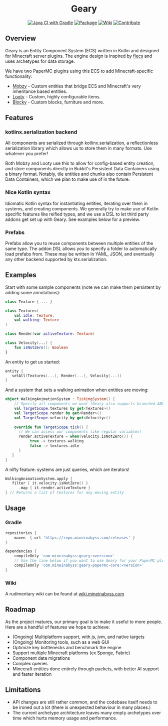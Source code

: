 <div align="center">

# Geary
[![Java CI with Gradle](https://github.com/MineInAbyss/Geary/actions/workflows/gradle-ci.yml/badge.svg)](https://github.com/MineInAbyss/Geary/actions/workflows/gradle-ci.yml)
[![Package](https://img.shields.io/maven-metadata/v?metadataUrl=https://repo.mineinabyss.com/releases/com/mineinabyss/geary-papermc-core/maven-metadata.xml)](https://repo.mineinabyss.com/#/releases/com/mineinabyss/geary-papermc-core)
[![Wiki](https://img.shields.io/badge/-Project%20Wiki-blueviolet?logo=Wikipedia&labelColor=gray)](https://wiki.mineinabyss.com/geary)
[![Contribute](https://shields.io/badge/Contribute-e57be5?logo=github%20sponsors&style=flat&logoColor=white)](https://wiki.mineinabyss.com/contribute)
</div>


## Overview

Geary is an Entity Component System (ECS) written in Kotlin and designed for Minecraft server plugins. The engine design is inspired by [flecs](https://github.com/SanderMertens/flecs) and uses archetypes for data storage.

We have two PaperMC plugins using this ECS to add Minecraft-specific functionality:
- [Mobzy](https://github.com/MineInAbyss/Mobzy) - Custom entities that bridge ECS and Minecraft's very inheritance based entities.
- [Looty](https://github.com/MineInAbyss/Looty) - Custom, highly configurable items.
- [Blocky](https://github.com/MineInAbyss/Blocky) - Custom blocks, furniture and more.

## Features

### kotlinx.serialization backend

All components are serialized through kotlinx.serialization, a reflectionless serialization library which allows us to store them in many formats. Use whatever you prefer!

Both Mobzy and Looty use this to allow for config-based entity creation, and store components directly in Bukkit's Persistent Data Containers using a binary format. Notably, tile entities and chunks also contain Persistent Data Containers, which we plan to make use of in the future.

### Nice Kotlin syntax

Idiomatic Kotlin syntax for instantiating entities, iterating over them in systems, and creating components. We generally try to make use of Kotlin specific features like reified types, and we use a DSL to let third party addons get set up with Geary. See examples below for a preview.

### Prefabs

Prefabs allow you to reuse components between multiple entities of the same type. The addon DSL allows you to specify a folder to automatically load prefabs from. These may be written in YAML, JSON, and eventually any other backend supported by ktx.serialization.

## Examples

Start with some sample components (note we can make them persistent by adding some annotations):

```kotlin
class Texture { ... }

class Textures(
    val idle: Texture,
    val walking: Texture
)

class Render(var activeTexture: Texture)

class Velocity(...) {
    fun isNotZero(): Boolean
}
```

An entity to get us started:

```kotlin
entity {
   setAll(Textures(...), Render(...), Velocity(...))
}
```

And a system that sets a walking animation when entities are moving:

```kotlin
object WalkingAnimationSystem : TickingSystem() {
    // Specify all components we want (Geary also supports branched AND/OR/NOT statements for selection)
    val TargetScope.textures by get<Textures>()
    val TargetScope.render by get<Render>()
    val TargetScope.velocity by get<Velocity>()
    
    override fun TargetScope.tick() {
      // We can access our components like regular variables!
      render.activeTexture = when(velocity.isNotZero()) {
           true -> textures.walking
           false -> textures.idle
      }
   }
}
```

A nifty feature: systems are just queries, which are iterators!

```kotlin
WalkingAnimationSystem.apply {
   filter { it.velocity.isNotZero() }
      .map { it.render.activeTexture }
} // Returns a list of textures for any moving entity
```

## Usage

### Gradle
```groovy
repositories {
    maven  { url 'https://repo.mineinabyss.com/releases' }
}

dependencies {
    compileOnly 'com.mineinabyss:geary:<version>'
    // Use the line below if you want to use Geary for your PaperMC plugin
    compileOnly 'com.mineinabyss:geary-papermc-core:<version>'
}
```

### Wiki
A rudimentary wiki can be found at [wiki.mineinabyss.com](https://wiki.mineinabyss.com/geary/)

## Roadmap

As the project matures, our primary goal is to make it useful to more people. Here are a handful of features we hope to achieve:
- (Ongoing) Multiplatform support, with js, jvm, and native targets
- (Ongoing) Monitoring tools, such as a web GUI
- Optimize key bottlenecks and benchmark the engine
- Support multiple Minecraft platforms (ex Sponge, Fabric)
- Component data migrations
- Complex queries
- Minecraft entities done entirely through packets, with better AI support and faster iteration

## Limitations
- API changes are still rather common, and the codebase itself needs to be ironed out a lot (there is unexpected behaviour in many places.)
- The current archetype architecture leaves many empty archetypes over time which hurts memory usage and performance.
